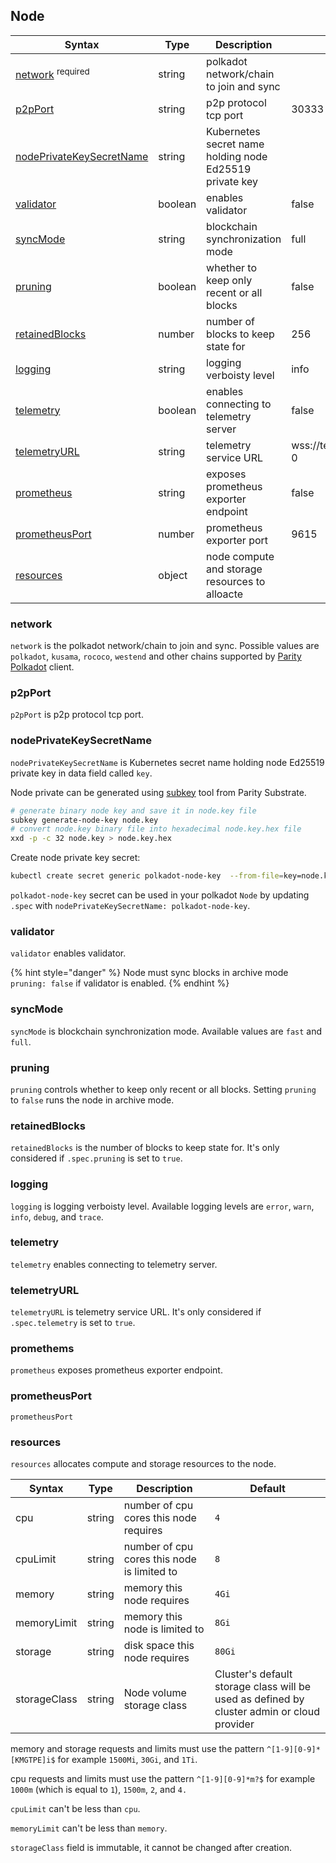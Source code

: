 ## Node

| Syntax                                                | Type    | Description                                             | Default                               |
| ----------------------------------------------------- | ------- | ------------------------------------------------------- | ------------------------------------- |
| [network](#network) <sup>required</sup>               | string  | polkadot network/chain to join and sync                 |                                       |
| [p2pPort](#p2pport)                                   | string  | p2p protocol tcp port                                   | 30333                                 |
| [nodePrivateKeySecretName](#nodeprivatekeysecretname) | string  | Kubernetes secret name holding node Ed25519 private key |                                       |
| [validator](#validator)                               | boolean | enables validator                                       | false                                 |
| [syncMode](#syncmode)                                 | string  | blockchain synchronization mode                         | full                                  |
| [pruning](#pruning)                                   | boolean | whether to keep only recent or all blocks               | false                                 |
| [retainedBlocks](#retainedblocks)                     | number  | number of blocks to keep state for                      | 256                                   |
| [logging](#logging)                                   | string  | logging verboisty level                                 | info                                  |
| [telemetry](#telemetry)                               | boolean | enables connecting to telemetry server                  | false                                 |
| [telemetryURL](#telemetryurl)                         | string  | telemetry service URL                                   | wss://telemetry.polkadot.io/submit/ 0 |
| [prometheus](#prometheus)                             | string  | exposes prometheus exporter endpoint                    | false                                 |
| [prometheusPort](#prometheusport)                     | number  | prometheus exporter port                                | 9615                                  |
| [resources](#resources)                               | object  | node compute and storage resources to alloacte          |                                       |

### network

`network` is the polkadot network/chain to join and sync. Possible values are `polkadot`, `kusama`, `rococo`, `westend` and other chains supported by [Parity Polkadot](https://github.com/paritytech/polkadot) client.

### p2pPort

`p2pPort` is p2p protocol tcp port.


### nodePrivateKeySecretName

`nodePrivateKeySecretName` is Kubernetes secret name holding node Ed25519 private key in data field called `key`.

Node private can be generated using [subkey](https://docs.substrate.io/v3/tools/subkey/) tool from Parity Substrate.

```bash
# generate binary node key and save it in node.key file
subkey generate-node-key node.key
# convert node.key binary file into hexadecimal node.key.hex file
xxd -p -c 32 node.key > node.key.hex
```

Create node private key secret:

```bash
kubectl create secret generic polkadot-node-key  --from-file=key=node.key.hex
```

`polkadot-node-key` secret can be used in your polkadot `Node` by updating `.spec` with `nodePrivateKeySecretName: polkadot-node-key`.

### validator

`validator` enables validator.

{% hint style="danger" %}
Node must sync blocks in archive mode `pruning: false` if validator is enabled.
{% endhint %}

### syncMode

`syncMode` is blockchain synchronization mode. Available values are `fast` and `full`.

### pruning

`pruning` controls whether to keep only recent or all blocks. Setting `pruning` to `false` runs the node in archive mode.

### retainedBlocks

`retainedBlocks` is the number of blocks to keep state for. It's only considered if `.spec.pruning` is set to `true`.

### logging

`logging` is logging verboisty level. Available logging levels are `error`, `warn`, `info`, `debug`, and `trace`.


### telemetry

`telemetry` enables connecting to telemetry server.

### telemetryURL

`telemetryURL` is telemetry service URL. It's only considered if `.spec.telemetry` is set to `true`.

### promethems

`prometheus` exposes prometheus exporter endpoint.

### prometheusPort
 
`prometheusPort`  

### resources

`resources` allocates compute and storage resources to the node.

| Syntax       | Type   | Description                                 | Default                                                                                    |
| ------------ | ------ | ------------------------------------------- | ------------------------------------------------------------------------------------------ |
| cpu          | string | number of cpu cores this node requires      | `4`                                                                                        |
| cpuLimit     | string | number of cpu cores this node is limited to | `8`                                                                                        |
| memory       | string | memory this node requires                   | `4Gi`                                                                                      |
| memoryLimit  | string | memory this node is limited to              | `8Gi`                                                                                      |
| storage      | string | disk space this node requires               | `80Gi`                                                                                     |
| storageClass | string | Node volume storage class                   | Cluster's default storage class will be used as defined by cluster admin or cloud provider |

memory and storage requests and limits must use the pattern `^[1-9][0-9]*[KMGTPE]i$` for example `1500Mi`, `30Gi`, and `1Ti`.

cpu requests and limits must use the pattern `^[1-9][0-9]*m?$` for example `1000m` (which is equal to `1`), `1500m`, `2`, and `4.`

`cpuLimit` can't be less than `cpu`.

`memoryLimit` can't be less than `memory`.

`storageClass` field is immutable, it cannot be changed after creation.
